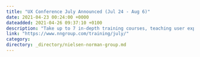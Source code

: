 ```yaml
---
title: "UX Conference July Announced (Jul 24 - Aug 6)"
date: 2021-04-23 00:24:00 +0000
dateadded: 2021-04-26 09:37:10 +0100
description: "Take up to 7 in-depth training courses, teaching user experience best practices for successful design. Conference focused on long-lasting skills for UX professionals. July 24 - August 6, 2021."
link: "https://www.nngroup.com/training/july/"
category:
directory: _directory/nielsen-norman-group.md
---
```

